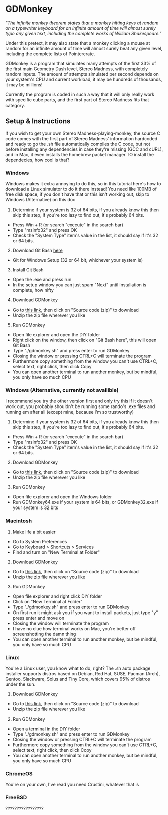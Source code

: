 # GDMonkey

*"The infinite monkey theorem states that a monkey hitting keys at random on a typewriter keyboard for an infinite amount of time will almost surely type any given text, including the complete works of William Shakespeare."*

Under this pretext, it may also state that a monkey clicking a mouse at random for an infinite amount of time will almost surely beat any given level, including the complete lists of Pointercrate.

GDMonkey is a program that simulates many attempts of the first 33% of the first main Geometry Dash level, Stereo Madness, with completely random inputs. The amount of attempts simulated per second depends on your system's CPU and current workload, it may be hundreds of thousands, it may be millions!

Currently the program is coded in such a way that it will only really work with specific cube parts, and the first part of Stereo Madness fits that category.

## Setup & Instructions

If you wish to get your own Stereo Madness-playing-monkey, the source C code comes with the first part of Stereo Madness' information hardcoded and ready to go
the .sh file automatically compiles the C code, but not before installing any dependencies in case they're missing (GCC and cURL), and in Mac, it even installs the homebrew packet manager TO install the dependecies, how cool is that?

### Windows 
Windows makes it extra annoying to do this, so in this tutorial here's how to download a Linux simulator to do it there instead! You need like 100MB of free disk space, if you don't have that or this isn't working out, skip to Windows (Alternative) on this doc
1. Determine if your system is 32 of 64 bits, if you already know this then skip this step, if you're too lazy to find out, it's probably 64 bits.
  - Press Win + R (or search "execute" in the search bar)
  - Type "msinfo32" and press OK
  - Check the "System Type" item's value in the list, it should say if it's 32 or 64 bits.
2. Download Git Bash [here](https://git-scm.com/download/win)
  - Git for Windows Setup (32 or 64 bit, whichever your system is)
3. Install Git Bash
  - Open the .exe and press run
  - In the setup window you can just spam "Next" until installation is complete, how nifty
4. Download GDMonkey
  - Go to [this link](https://github.com/GDNacho/gdmonkey/releases/tag/1.0.1), then click on "Source code (zip)" to download
  - Unzip the zip file wherever you like
5. Run GDMonkey
  - Open file explorer and open the DIY folder
  - Right click on the window, then click on "Git Bash here", this will open Git Bash
  - Type "./gdmonkey.sh" and press enter to run GDMonkey
  - Closing the window or pressing CTRL+C will terminate the program
  - Furthermore copy something from the window you can't use CTRL+C, select text, right click, then click Copy
  - You can open another terminal to run another monkey, but be mindful, you only have so much CPU

### Windows (Alternative, currently not availible)
I recommend you try the other version first and only try this if it doesn't work out, you probably shouldn't be running some rando's .exe files and running em after all (except mine, because i'm so trustworthy)
1. Determine if your system is 32 of 64 bits, if you already know this then skip this step, if you're too lazy to find out, it's probably 64 bits.
  - Press Win + R (or search "execute" in the search bar)
  - Type "msinfo32" and press OK
  - Check the "System Type" item's value in the list, it should say if it's 32 or 64 bits.
2. Download GDMonkey
  - Go to [this link](https://github.com/GDNacho/gdmonkey/releases/tag/1.0.1), then click on "Source code (zip)" to download
  - Unzip the zip file wherever you like
3. Run GDMonkey
  - Open file explorer and open the Windows folder
  - Run GDMonkey64.exe if your system is 64 bits, or GDMonkey32.exe if your system is 32 bits

### Macintosh
1. Make life a bit easier
  - Go to System Preferences
  - Go to Keyboard > Shortcuts > Services
  - Find and turn on "New Terminal at Folder"
2. Download GDMonkey
  - Go to [this link](https://github.com/GDNacho/gdmonkey/releases/tag/1.0.1), then click on "Source code (zip)" to download
  - Unzip the zip file wherever you like
3. Run GDMonkey
  - Open file explorer and right click DIY folder
  - Click on "New Terminal at Folder"
  - Type "./gdmonkey.sh" and press enter to run GDMonkey
  - On first run it might ask you if you want to install packets, just type "y" press enter and move on
  - Closing the window will terminate the program
  - I have no clue how terminal works on Mac, you're better off screenshotting the damn thing
  - You can open another terminal to run another monkey, but be mindful, you only have so much CPU

### Linux
You're a Linux user, you know what to do, right?
The .sh auto package installer supports distros based on Debian, Red Hat, SUSE, Pacman (Arch), Gentoo, Slackware, Solus and Tiny Core, which covers 95% of distros under the sun.
1. Download GDMonkey
  - Go to [this link](https://github.com/GDNacho/gdmonkey/releases/tag/1.0.1), then click on "Source code (zip)" to download
  - Unzip the zip file wherever you like
2. Run GDMonkey
  - Open a terminal in the DIY folder
  - Type "./gdmonkey.sh" and press enter to run GDMonkey
  - Closing the window or pressing CTRL+C will terminate the program
  - Furthermore copy something from the window you can't use CTRL+C, select text, right click, then click Copy
  - You can open another terminal to run another monkey, but be mindful, you only have so much CPU

### ChromeOS
You're on your own, I've read you need Crustini, whatever that is

### FreeBSD
?????????????????
